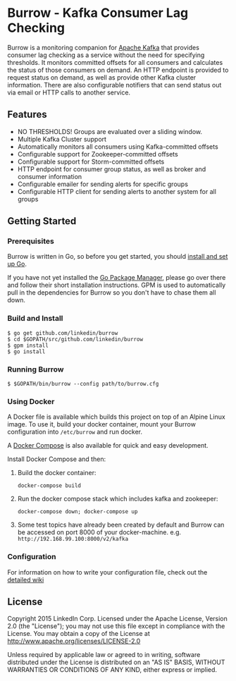# Burrow - Kafka Consumer Lag Checking

Burrow is a monitoring companion for [Apache Kafka](http://kafka.apache.org) that provides consumer lag checking as a service without the need for specifying thresholds. It monitors committed offsets for all consumers and calculates the status of those consumers on demand. An HTTP endpoint is provided to request status on demand, as well as provide other Kafka cluster information. There are also configurable notifiers that can send status out via email or HTTP calls to another service.

## Features
* NO THRESHOLDS! Groups are evaluated over a sliding window.
* Multiple Kafka Cluster support
* Automatically monitors all consumers using Kafka-committed offsets
* Configurable support for Zookeeper-committed offsets
* Configurable support for Storm-committed offsets
* HTTP endpoint for consumer group status, as well as broker and consumer information
* Configurable emailer for sending alerts for specific groups
* Configurable HTTP client for sending alerts to another system for all groups

## Getting Started
### Prerequisites
Burrow is written in Go, so before you get started, you should [install and set up Go](https://golang.org/doc/install).

If you have not yet installed the [Go Package Manager](https://github.com/pote/gpm), please go over there and follow their short installation instructions. GPM is used to automatically pull in the dependencies for Burrow so you don't have to chase them all down.

### Build and Install
```
$ go get github.com/linkedin/burrow
$ cd $GOPATH/src/github.com/linkedin/burrow
$ gpm install
$ go install
```

### Running Burrow
```
$ $GOPATH/bin/burrow --config path/to/burrow.cfg
```

### Using Docker
A Docker file is available which builds this project on top of an Alpine Linux image.
To use it, build your docker container, mount your Burrow configuration into `/etc/burrow` and run docker.

A [Docker Compose](https://docs.docker.com/compose/) is also available for quick and easy development.

Install Docker Compose and then:

1. Build the docker container:
   ```
   docker-compose build
   ```

2. Run the docker compose stack which includes kafka and zookeeper:
   ```
   docker-compose down; docker-compose up
   ```

3. Some test topics have already been created by default and Burrow can be accessed on port 8000 of your docker-machine. e.g. `http://192.168.99.100:8000/v2/kafka`

### Configuration
For information on how to write your configuration file, check out the [detailed wiki](https://github.com/linkedin/Burrow/wiki)

## License
Copyright 2015 LinkedIn Corp. Licensed under the Apache License, Version 2.0 (the "License"); you may not use this file except in compliance with the License.
You may obtain a copy of the License at http://www.apache.org/licenses/LICENSE-2.0

Unless required by applicable law or agreed to in writing, software distributed under the License is distributed on an "AS IS" BASIS, WITHOUT WARRANTIES OR
CONDITIONS OF ANY KIND, either express or implied.

